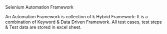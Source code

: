 Selenium Automation Framework

An Automation Framework is collection of k
Hybrid Framework:
It is a combination of Keyword & Data Driven Framework. All test cases, test steps & Test data are stored in excel sheet.
